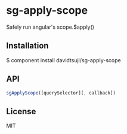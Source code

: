 # sg-apply-scope

Safely run angular's scope.$apply()

## Installation

$ component install davidtsuji/sg-apply-scope

## API

```javascript
sgApplyScope([querySelector][, callback])
```

## License

MIT
